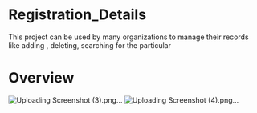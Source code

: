 # Registration_Details
This project can be used by many organizations to manage their records like adding , deleting, searching for the particular

# Overview
![Uploading Screenshot (3).png…]()
![Uploading Screenshot (4).png…]()
